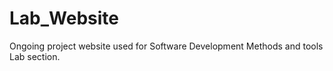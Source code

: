 # Lab_Website

Ongoing project website used for Software Development Methods and tools Lab section.
